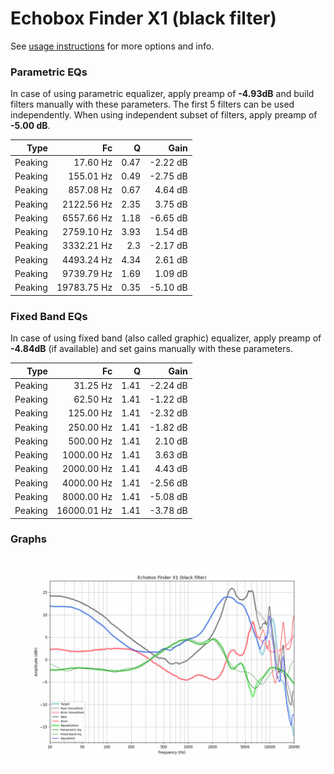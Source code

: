 # Echobox Finder X1 (black filter)
See [usage instructions](https://github.com/jaakkopasanen/AutoEq#usage) for more options and info.

### Parametric EQs
In case of using parametric equalizer, apply preamp of **-4.93dB** and build filters manually
with these parameters. The first 5 filters can be used independently.
When using independent subset of filters, apply preamp of **-5.00 dB**.

| Type    | Fc          |    Q | Gain     |
|--------:|------------:|-----:|---------:|
| Peaking | 17.60 Hz    | 0.47 | -2.22 dB |
| Peaking | 155.01 Hz   | 0.49 | -2.75 dB |
| Peaking | 857.08 Hz   | 0.67 | 4.64 dB  |
| Peaking | 2122.56 Hz  | 2.35 | 3.75 dB  |
| Peaking | 6557.66 Hz  | 1.18 | -6.65 dB |
| Peaking | 2759.10 Hz  | 3.93 | 1.54 dB  |
| Peaking | 3332.21 Hz  | 2.3  | -2.17 dB |
| Peaking | 4493.24 Hz  | 4.34 | 2.61 dB  |
| Peaking | 9739.79 Hz  | 1.69 | 1.09 dB  |
| Peaking | 19783.75 Hz | 0.35 | -5.10 dB |

### Fixed Band EQs
In case of using fixed band (also called graphic) equalizer, apply preamp of **-4.84dB**
(if available) and set gains manually with these parameters.

| Type    | Fc          |    Q | Gain     |
|--------:|------------:|-----:|---------:|
| Peaking | 31.25 Hz    | 1.41 | -2.24 dB |
| Peaking | 62.50 Hz    | 1.41 | -1.22 dB |
| Peaking | 125.00 Hz   | 1.41 | -2.32 dB |
| Peaking | 250.00 Hz   | 1.41 | -1.82 dB |
| Peaking | 500.00 Hz   | 1.41 | 2.10 dB  |
| Peaking | 1000.00 Hz  | 1.41 | 3.63 dB  |
| Peaking | 2000.00 Hz  | 1.41 | 4.43 dB  |
| Peaking | 4000.00 Hz  | 1.41 | -2.56 dB |
| Peaking | 8000.00 Hz  | 1.41 | -5.08 dB |
| Peaking | 16000.01 Hz | 1.41 | -3.78 dB |

### Graphs
![](./Echobox%20Finder%20X1%20(black%20filter).png)